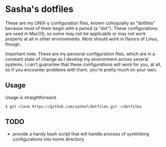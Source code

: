 # Sasha's dotfiles

These are my UNIX-y configuration files, known colloquially as "dotfiles"
because most of them begin with a period (a "dot"). These configurations are
used in MacOS, so some may not be applicable or may not work properly at all in
other environments. Most should work in flavors of Linux, though.

Important note: These are my personal configuration files, which are in a
constant state of change as I develop my environment across several systems.
I can't guarantee that these configurations will work for you, at all,
so if you encounter problems with them, you're pretty much on your own.

## Usage

Usage is straightforward.

```
$ git clone https://github.com/sasha7/dotfiles.git ~/dotfiles
```

## TODO
* provide a handy bash script that will handle process of symlinking configurations
into home directory

